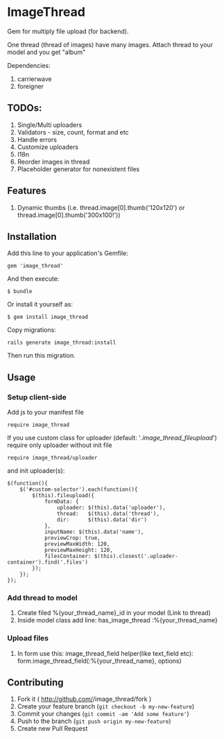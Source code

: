 # ImageThread

Gem for multiply file upload (for backend).

One thread (thread of images) have many images. Attach thread to your model and
you get "album"

Dependencies:
1. carrierwave
2. foreigner

## TODOs:
1. Single/Multi uploaders
2. Validators - size, count, format and etc
3. Handle errors
4. Customize uploaders
5. I18n
6. Reorder images in thread
7. Placeholder generator for nonexistent files

## Features
1. Dynamic thumbs (i.e. thread.image[0].thumb('120x120') or thread.image[0].thumb('300x100!'))
 


## Installation

Add this line to your application's Gemfile:

    gem 'image_thread'

And then execute:

    $ bundle

Or install it yourself as:

    $ gem install image_thread

Copy migrations:

    rails generate image_thread:install

Then run this migration.

## Usage

### Setup client-side
Add js to your manifest file

    require image_thread

If you use custom class for uploader (default: '*.image_thread_fileupload*') require only uploader without init file

    require image_thread/uploader

and init uploader(s):

    $(function(){
        $('#custom-selector').each(function(){
            $(this).fileupload({
                formData: {
                    uploader: $(this).data('uploader'),
                    thread:   $(this).data('thread'),
                    dir:      $(this).data('dir')
                },
                inputName: $(this).data('name'),
                previewCrop: true,
                previewMaxWidth: 120,
                previewMaxHeight: 120,
                filesContainer: $(this).closest('.uploader-container').find('.files')
            });
        });
    });

### Add thread to model
1. Create filed %{your_thread_name}_id in your model (Link to thread)
2. Inside model class add line: has_image_thread :%{your_thread_name}

### Upload files
1. In form use this: image_thread_field helper(like text_field etc): form.image_thread_field(:%{your_thread_name}, options)

## Contributing

1. Fork it ( http://github.com/<my-github-username>/image_thread/fork )
2. Create your feature branch (`git checkout -b my-new-feature`)
3. Commit your changes (`git commit -am 'Add some feature'`)
4. Push to the branch (`git push origin my-new-feature`)
5. Create new Pull Request
